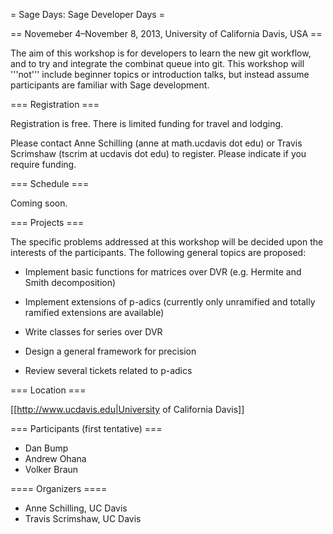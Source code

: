 = Sage Days: Sage Developer Days =

== Novemeber 4–November 8, 2013, University of California Davis, USA ==

The aim of this workshop is for developers to learn the new git workflow, and to try and integrate the combinat queue into git. This workshop will '''not''' include beginner topics or introduction talks, but instead assume participants are familiar with Sage development.

=== Registration ===

Registration is free. There is limited funding for travel and lodging.

Please contact Anne Schilling (anne at math.ucdavis dot edu) or Travis Scrimshaw (tscrim at ucdavis dot edu) to register. Please indicate if you require funding.

=== Schedule ===

Coming soon.

=== Projects ===

The specific problems addressed at this workshop will be decided upon the interests of the participants. The following general topics are proposed:

 * Implement basic functions for matrices over DVR (e.g. Hermite and Smith decomposition)

 * Implement extensions of p-adics (currently only unramified and totally ramified extensions are available)

 * Write classes for series over DVR

 * Design a general framework for precision

 * Review several tickets related to p-adics

=== Location ===

[[http://www.ucdavis.edu|University of California Davis]]

=== Participants (first tentative) ===

 * Dan Bump
 * Andrew Ohana
 * Volker Braun

==== Organizers ====

 * Anne Schilling, UC Davis
 * Travis Scrimshaw, UC Davis
